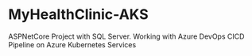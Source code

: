 # MyHealthClinic-AKS
ASPNetCore Project with SQL Server. Working with Azure DevOps CICD Pipeline on Azure Kubernetes Services
